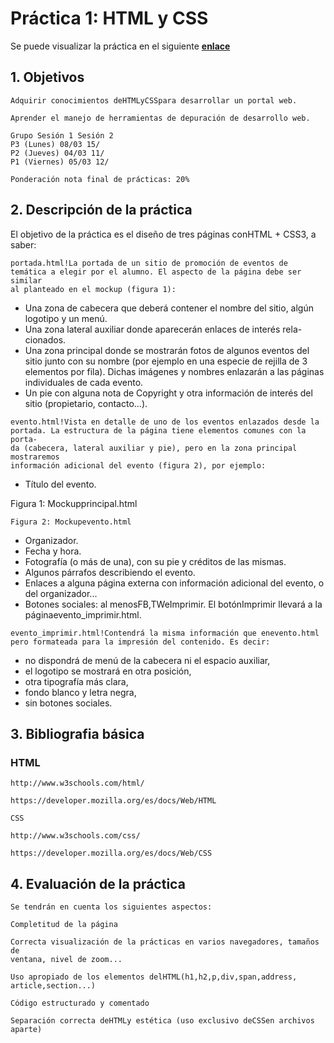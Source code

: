 # Práctica 1: HTML y CSS

Se puede visualizar la práctica en el siguiente [**enlace**](https://victorrubia.github.io/SIBW_UGR/P2/portada.html)

## 1. Objetivos

```
Adquirir conocimientos deHTMLyCSSpara desarrollar un portal web.
```
```
Aprender el manejo de herramientas de depuración de desarrollo web.
```
```
Grupo Sesión 1 Sesión 2
P3 (Lunes) 08/03 15/
P2 (Jueves) 04/03 11/
P1 (Viernes) 05/03 12/
```
```
Ponderación nota final de prácticas: 20%
```
## 2. Descripción de la práctica

El objetivo de la práctica es el diseño de tres páginas conHTML + CSS3, a
saber:

```
portada.html!La portada de un sitio de promoción de eventos de
temática a elegir por el alumno. El aspecto de la página debe ser similar
al planteado en el mockup (figura 1):
```
- Una zona de cabecera que deberá contener el nombre del sitio, algún
    logotipo y un menú.
- Una zona lateral auxiliar donde aparecerán enlaces de interés rela-
    cionados.
- Una zona principal donde se mostrarán fotos de algunos eventos del
    sitio junto con su nombre (por ejemplo en una especie de rejilla de
    3 elementos por fila). Dichas imágenes y nombres enlazarán a las
    páginas individuales de cada evento.
- Un pie con alguna nota de Copyright y otra información de interés
    del sitio (propietario, contacto...).

```
evento.html!Vista en detalle de uno de los eventos enlazados desde la
portada. La estructura de la página tiene elementos comunes con la porta-
da (cabecera, lateral auxiliar y pie), pero en la zona principal mostraremos
información adicional del evento (figura 2), por ejemplo:
```
- Título del evento.


Figura 1: Mockupprincipal.html

```
Figura 2: Mockupevento.html
```

- Organizador.
- Fecha y hora.
- Fotografía (o más de una), con su pie y créditos de las mismas.
- Algunos párrafos describiendo el evento.
- Enlaces a alguna página externa con información adicional del evento,
    o del organizador...
- Botones sociales: al menosFB,TWeImprimir. El botónImprimir
    llevará a la páginaevento_imprimir.html.

```
evento_imprimir.html!Contendrá la misma información que enevento.html
pero formateada para la impresión del contenido. Es decir:
```
- no dispondrá de menú de la cabecera ni el espacio auxiliar,
- el logotipo se mostrará en otra posición,
- otra tipografía más clara,
- fondo blanco y letra negra,
- sin botones sociales.

## 3. Bibliografia básica

### HTML

```
http://www.w3schools.com/html/
```
```
https://developer.mozilla.org/es/docs/Web/HTML
```
```
CSS
```
```
http://www.w3schools.com/css/
```
```
https://developer.mozilla.org/es/docs/Web/CSS
```
## 4. Evaluación de la práctica

```
Se tendrán en cuenta los siguientes aspectos:
```
```
Completitud de la página
```
```
Correcta visualización de la prácticas en varios navegadores, tamaños de
ventana, nivel de zoom...
```
```
Uso apropiado de los elementos delHTML(h1,h2,p,div,span,address,
article,section...)
```
```
Código estructurado y comentado
```
```
Separación correcta deHTMLy estética (uso exclusivo deCSSen archivos
aparte)
```

